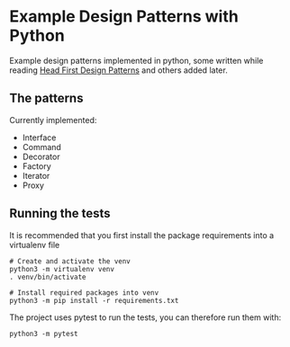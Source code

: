 # Example Design Patterns with Python

Example design patterns implemented in python, some written while reading
[Head First Design Patterns](https://www.oreilly.com/library/view/head-first-design/0596007124/)
and others added later.

## The patterns

Currently implemented:

- Interface
- Command
- Decorator
- Factory
- Iterator
- Proxy

## Running the tests

It is recommended that you first install the package requirements into a
virtualenv file

```shell
# Create and activate the venv
python3 -m virtualenv venv
. venv/bin/activate

# Install required packages into venv
python3 -m pip install -r requirements.txt
```

The project uses pytest to run the tests, you can therefore run them with:

```shell
python3 -m pytest
```

